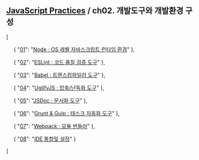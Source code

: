 ## [JavaScript Practices](https://github.com/kickscar-javascript/basic-practices) / ch02. 개발도구와 개발환경 구성

[<br/>

&nbsp;&nbsp;&nbsp;&nbsp;
{ "[01](https://github.com/kickscar-javascript/basic-practices/tree/master/ch02/01)": "[Node : OS 레벨 자바스크립트 런타임 환경](https://github.com/kickscar-javascript/basic-practices/tree/master/ch02/01)" },
<br/>

&nbsp;&nbsp;&nbsp;&nbsp;
{ "[02](https://github.com/kickscar-javascript/basic-practices/tree/master/ch02/02)": "[ESLint : 코드 품질 검증 도구](https://github.com/kickscar-javascript/basic-practices/tree/master/ch02/02)" },
<br/>

&nbsp;&nbsp;&nbsp;&nbsp;
{ "[03](https://github.com/kickscar-javascript/basic-practices/tree/master/ch02/03)": "[Babel : 트랜스컴파일러 도구](https://github.com/kickscar-javascript/basic-practices/tree/master/ch02/03)" },
<br/>

&nbsp;&nbsp;&nbsp;&nbsp;
{ "[04](https://github.com/kickscar-javascript/basic-practices/tree/master/ch02/04)": "[UglifyJS : 압축/난독화 도구](https://github.com/kickscar-javascript/basic-practices/tree/master/ch02/04)" },
<br/>

&nbsp;&nbsp;&nbsp;&nbsp;
{ "[05](https://github.com/kickscar-javascript/basic-practices/tree/master/ch02/05)": "[JSDoc : 문서화 도구](https://github.com/kickscar-javascript/basic-practices/tree/master/ch02/05)" },
<br/>

&nbsp;&nbsp;&nbsp;&nbsp;
{ "[06](https://github.com/kickscar-javascript/basic-practices/tree/master/ch02/06)": "[Grunt & Gulp : 태스크 자동화 도구](https://github.com/kickscar-javascript/basic-practices/tree/master/ch02/06)" },
<br/>

&nbsp;&nbsp;&nbsp;&nbsp;
{ "[07](https://github.com/kickscar-javascript/basic-practices/tree/master/ch02/07)": "[Webpack : 모듈 번들러](https://github.com/kickscar-javascript/basic-practices/tree/master/ch02/07)" },
<br/>

&nbsp;&nbsp;&nbsp;&nbsp;
{ "[08](https://github.com/kickscar-javascript/basic-practices/tree/master/ch02/08)": "[IDE 통합및 설정](https://github.com/kickscar-javascript/basic-practices/tree/master/ch02/08)" }
<br/>

]

